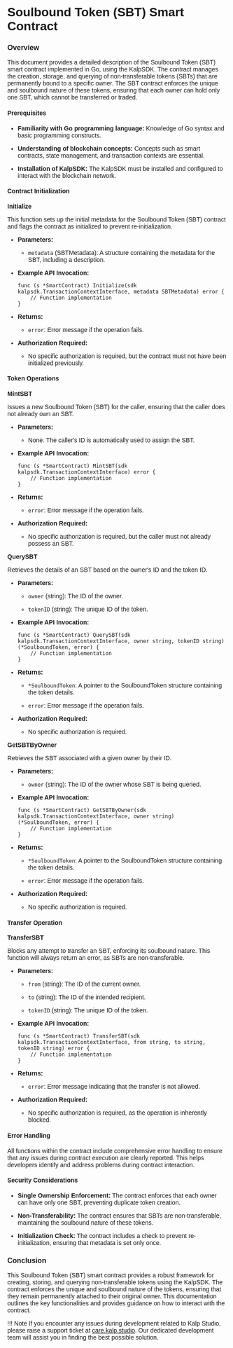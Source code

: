 <style> body {  font-family: "Source Sans 3", sans-serif!important; }</style>
<link href="https://fonts.googleapis.com/css2?family=Source+Sans+3:ital,wght@0,200..900;1,200..900&display=swap" rel="stylesheet">    <link rel="stylesheet" href="https://fonts.googleapis.com/icon?family=Material+Icons">


# Soulbound Token (SBT) Smart Contract

### Overview

This document provides a detailed description of the Soulbound Token (SBT) smart contract implemented in Go, using the KalpSDK. The contract manages the creation, storage, and querying of non-transferable tokens (SBTs) that are permanently bound to a specific owner. The SBT contract enforces the unique and soulbound nature of these tokens, ensuring that each owner can hold only one SBT, which cannot be transferred or traded.

#### Prerequisites

-   **Familiarity with Go programming language:** Knowledge of Go syntax and basic programming constructs.
    
-   **Understanding of blockchain concepts:** Concepts such as smart contracts, state management, and transaction contexts are essential.
    
-   **Installation of KalpSDK:** The KalpSDK must be installed and configured to interact with the blockchain network.
    

#### Contract Initialization

**Initialize**

This function sets up the initial metadata for the Soulbound Token (SBT) contract and flags the contract as initialized to prevent re-initialization.

-   **Parameters:**
    
    -   `metadata` (SBTMetadata): A structure containing the metadata for the SBT, including a description.
        
    
-   **Example API Invocation:**
    
        
    ``` solidity
    func (s *SmartContract) Initialize(sdk kalpsdk.TransactionContextInterface, metadata SBTMetadata) error {
        // Function implementation
    }
    ```
    
-   **Returns:**
    
    -   `error`: Error message if the operation fails.
        
    
-   **Authorization Required:**
    
    -   No specific authorization is required, but the contract must not have been initialized previously.
        
    

#### Token Operations

**MintSBT**

Issues a new Soulbound Token (SBT) for the caller, ensuring that the caller does not already own an SBT.

-   **Parameters:**
    
    -   None. The caller's ID is automatically used to assign the SBT.
        
    
-   **Example API Invocation:**
    
  
    
    ``` solidity
    func (s *SmartContract) MintSBT(sdk kalpsdk.TransactionContextInterface) error {
        // Function implementation
    }
    ```
    
-   **Returns:**
    
    -   `error`: Error message if the operation fails.
        
    
-   **Authorization Required:**
    
    -   No specific authorization is required, but the caller must not already possess an SBT.
        
    

**QuerySBT**

Retrieves the details of an SBT based on the owner's ID and the token ID.

-   **Parameters:**
    
    -   `owner` (string): The ID of the owner.
        
    -   `tokenID` (string): The unique ID of the token.
        
    
-   **Example API Invocation:**
    
 
    
    ``` solidity
    func (s *SmartContract) QuerySBT(sdk kalpsdk.TransactionContextInterface, owner string, tokenID string) (*SoulboundToken, error) {
        // Function implementation
    }
    ```
    
-   **Returns:**
    
    -   `*SoulboundToken`: A pointer to the SoulboundToken structure containing the token details.
        
    -   `error`: Error message if the operation fails.
        
    
-   **Authorization Required:**
    
    -   No specific authorization is required.
        
    

**GetSBTByOwner**

Retrieves the SBT associated with a given owner by their ID.

-   **Parameters:**
    
    -   `owner` (string): The ID of the owner whose SBT is being queried.
        
    
-   **Example API Invocation:**
    
 
    
    ``` solidity
    func (s *SmartContract) GetSBTByOwner(sdk kalpsdk.TransactionContextInterface, owner string) (*SoulboundToken, error) {
        // Function implementation
    }
    ```
    
-   **Returns:**
    
    -   `*SoulboundToken`: A pointer to the SoulboundToken structure containing the token details.
        
    -   `error`: Error message if the operation fails.
        
    
-   **Authorization Required:**
    
    -   No specific authorization is required.
        
    

#### Transfer Operation

**TransferSBT**

Blocks any attempt to transfer an SBT, enforcing its soulbound nature. This function will always return an error, as SBTs are non-transferable.

-   **Parameters:**
    
    -   `from` (string): The ID of the current owner.
        
    -   `to` (string): The ID of the intended recipient.
        
    -   `tokenID` (string): The unique ID of the token.
        
    
-   **Example API Invocation:**
    
  
    
    ``` solidity
    func (s *SmartContract) TransferSBT(sdk kalpsdk.TransactionContextInterface, from string, to string, tokenID string) error {
        // Function implementation
    }
    ```
    
-   **Returns:**
    
    -   `error`: Error message indicating that the transfer is not allowed.
        
    
-   **Authorization Required:**
    
    -   No specific authorization is required, as the operation is inherently blocked.
        
    

#### Error Handling

All functions within the contract include comprehensive error handling to ensure that any issues during contract execution are clearly reported. This helps developers identify and address problems during contract interaction.

####  Security Considerations

-   **Single Ownership Enforcement:** The contract enforces that each owner can have only one SBT, preventing duplicate token creation.
    
-   **Non-Transferability:** The contract ensures that SBTs are non-transferable, maintaining the soulbound nature of these tokens.
    
-   **Initialization Check:** The contract includes a check to prevent re-initialization, ensuring that metadata is set only once.
    

### Conclusion

This Soulbound Token (SBT) smart contract provides a robust framework for creating, storing, and querying non-transferable tokens using the KalpSDK. The contract enforces the unique and soulbound nature of the tokens, ensuring that they remain permanently attached to their original owner. This documentation outlines the key functionalities and provides guidance on how to interact with the contract.

!!! Note
    If you encounter any issues during development related to Kalp Studio, please raise a support ticket at [care.kalp.studio](mailto:care.kalp.studio). Our dedicated development team will assist you in finding the best possible solution.